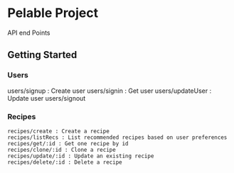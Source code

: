 
# Pelable Project

API end Points

## Getting Started



### Users

users/signup : Create user
users/signin : Get user
users/updateUser : Update user
users/signout

### Recipes

```
recipes/create : Create a recipe
recipes/listRecs : List recommended recipes based on user preferences
recipes/get/:id : Get one recipe by id
recipes/clone/:id : Clone a recipe
recipes/update/:id : Update an existing recipe
recipes/delete/:id : Delete a recipe
```
